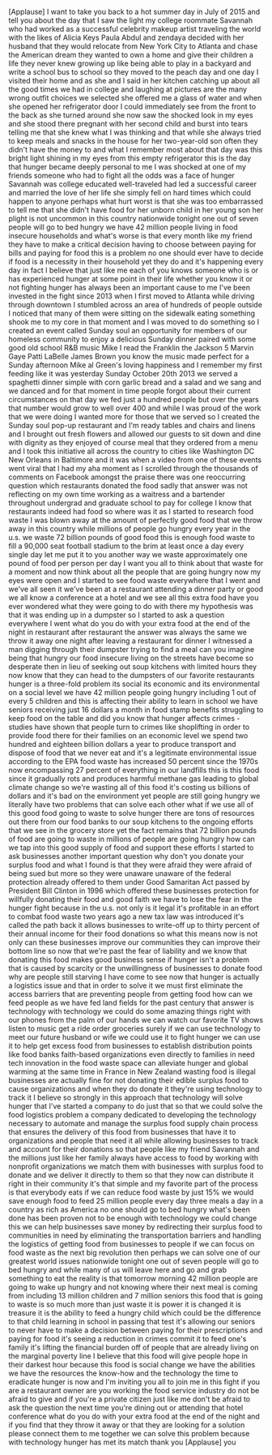 
[Applause]
I want to take you back to a hot summer
day in July of 2015 and tell you about
the day that I saw the light my college
roommate
Savannah who had worked as a successful
celebrity makeup artist traveling the
world with the likes of Alicia Keys
Paula Abdul and zendaya decided with her
husband that they would relocate from
New York City to Atlanta and chase the
American dream they wanted to own a home
and give their children a life they
never knew growing up like being able to
play in a backyard
and write a school bus to school so they
moved to the peach day and one day I
visited their home and as she and I said
in her kitchen catching up about all the
good times we had in college and
laughing at pictures are the many wrong
outfit choices we selected she offered
me a glass of water and when she opened
her refrigerator door I could
immediately see from the front to the
back as she turned around she now saw
the shocked look in my eyes and she
stood there pregnant with her second
child and burst into tears telling me
that she knew what I was thinking and
that while she always tried to keep
meals and snacks in the house for her
two-year-old son often they didn&#39;t have
the money to and what I remember most
about that day was this bright light
shining in my eyes from this empty
refrigerator this is the day that hunger
became deeply personal to me I was
shocked at one of my friends someone who
had to fight all the odds was a face of
hunger Savannah was college educated
well-traveled had led a successful
career and married the love of her life
she simply fell on hard times which
could happen to anyone
perhaps what hurt worst is that she was
too embarrassed to tell me that she
didn&#39;t have food for her unborn child in
her young son her plight is not uncommon
in this country nationwide tonight
one out of seven people will go to bed
hungry we have 42 million people living
in food insecure households and what&#39;s
worse is that every month like my friend
they have to make a critical decision
having to choose between paying for
bills and paying for food this is a
problem no one should ever have to
decide if food is a necessity in their
household yet they do and it&#39;s happening
every day in fact I believe that just
like me each of you knows someone who is
or has experienced hunger at some point
in their life whether you know it or not
fighting hunger has always been an
important cause to me
I&#39;ve been invested in the fight since
2013 when I first moved to Atlanta while
driving through downtown I stumbled
across an area of hundreds of people
outside I noticed that many of them were
sitting on the sidewalk eating something
shook me to my core in that moment and I
was moved to do something so I created
an event called Sunday soul an
opportunity for members of our homeless
community to enjoy a delicious Sunday
dinner paired with some good old school
R&amp;B music Mike I read the Franklin the
Jackson 5 Marvin Gaye Patti LaBelle
James Brown you know the music made
perfect for a Sunday afternoon Mike al
Green&#39;s loving happiness and I remember
my first feeding like it was yesterday
Sunday October 20th 2013 we served a
spaghetti dinner simple with corn garlic
bread and a salad and we sang and we
danced and for that moment in time
people forgot about their current
circumstances on that day we fed just a
hundred people but over the years that
number would grow to well over 400 and
while I was proud of the work that we
were doing I wanted more for those that
we served so I created the Sunday soul
pop-up restaurant and I&#39;m ready tables
and chairs and linens and I brought out
fresh flowers and allowed our guests to
sit down
and dine with dignity as they enjoyed
of course meal that they ordered from a
menu and I took this initiative all
across the country to cities like
Washington DC New Orleans in Baltimore
and it was when a video from one of
these events went viral that I had my
aha moment as I scrolled through the
thousands of comments on Facebook
amongst the praise there was one
reoccurring question which restaurants
donated the food sadly that answer was
not reflecting on my own time working as
a waitress and a bartender throughout
undergrad and graduate school to pay for
college I know that restaurants indeed
had food so where was it as I started to
research food waste I was blown away at
the amount of perfectly good food that
we throw away in this country while
millions of people go hungry every year
in the u.s. we waste 72 billion pounds
of good food this is enough food waste
to fill a 90,000 seat football stadium
to the brim at least once a day every
single day let me put it to you another
way we waste approximately one pound of
food per person per day I want you all
to think about that waste for a moment
and now think about all the people that
are going hungry now my eyes were open
and I started to see food waste
everywhere that I went and we&#39;ve all
seen it we&#39;ve been at a restaurant
attending a dinner party or good we all
know a conference at a hotel and we see
all this extra food have you ever
wondered what they were going to do with
there my hypothesis was that it was
ending up in a dumpster so I started to
ask a question everywhere I went what do
you do with your extra food at the end
of the night in restaurant after
restaurant the answer was always the
same we throw it away one night after
leaving a restaurant for dinner I
witnessed a man digging through their
dumpster trying to find a meal can you
imagine being that hungry our food
insecure living on the streets have
become so desperate
then in lieu of seeking out soup
kitchens with limited hours they now
know that they can head to the dumpsters
of our favorite restaurants hunger is a
three-fold problem its social its
economic and its environmental on a
social level we have 42 million people
going hungry including 1 out of every 5
children and this is affecting their
ability to learn in school we have
seniors receiving just 16 dollars a
month in food stamp benefits struggling
to keep food on the table and did you
know that hunger affects crimes -
studies have shown that people turn to
crimes like shoplifting in order to
provide food there for their families on
an economic level we spend two hundred
and eighteen billion dollars a year to
produce transport and dispose of food
that we never eat and it&#39;s a legitimate
environmental issue according to the EPA
food waste has increased 50 percent
since the 1970s now encompassing 27
percent of everything in our landfills
this is this food since it gradually
rots and produces harmful methane gas
leading to global climate change
so we&#39;re wasting all of this food it&#39;s
costing us billions of dollars and it&#39;s
bad on the environment yet people are
still going hungry we literally have two
problems that can solve each other what
if we use all of this good food going to
waste to solve hunger there are tons of
resources out there from our food banks
to our soup kitchens to the ongoing
efforts that we see in the grocery store
yet the fact remains that 72 billion
pounds of food are going to waste in
millions of people are going hungry
how can we tap into this good supply of
food and support these efforts I started
to ask businesses another important
question why don&#39;t you donate your
surplus food and what I found is that
they were afraid they were afraid of
being sued but more so they were unaware
unaware of the federal protection
already offered to them under
Good Samaritan Act passed by President
Bill Clinton in 1996 which offered these
businesses protection for willfully
donating their food and good faith we
have to lose the fear in the hunger
fight because in the u.s. not only is it
legal it&#39;s profitable in an effort to
combat food waste two years ago a new
tax law was introduced it&#39;s called the
path back it allows businesses to
write-off up to thirty percent of their
annual income for their food donations
so what this means now is not only can
these businesses improve our communities
they can improve their bottom line so
now that we&#39;re past the fear of
liability and we know that donating this
food makes good business sense if hunger
isn&#39;t a problem that is caused by
scarcity or the unwillingness of
businesses to donate food why are people
still starving I have come to see now
that hunger is actually a logistics
issue and that in order to solve it we
must first eliminate the access barriers
that are preventing people from getting
food how can we feed people as we have
fed land fields for the past century
that answer is technology with
technology we could do some amazing
things right with our phones from the
palm of our hands we can watch our
favorite TV shows listen to music get a
ride order groceries surely if we can
use technology to meet our future
husband or wife we could use it to fight
hunger we can use it to help get excess
food from businesses to establish
distribution points like food banks
faith-based organizations even directly
to families in need tech innovation in
the food waste space can alleviate
hunger and global warming at the same
time in France in New Zealand wasting
food is illegal businesses are actually
fine for not donating their edible
surplus food to cause organizations and
when they do donate it they&#39;re using
technology to track it I believe so
strongly in this approach that
technology will solve hunger that I&#39;ve
started a company to do just that so
that we could solve the food logistics
problem
a company dedicated to developing the
technology necessary to automate and
manage the surplus food supply chain
process that ensures the delivery of
this food from businesses that have it
to organizations and people that need it
all while allowing businesses to track
and account for their donations so that
people like my friend Savannah and the
millions just like her family always
have access to food by working with
nonprofit organizations we match them
with businesses with surplus food to
donate and we deliver it directly to
them so that they now can distribute it
right in their community it&#39;s that
simple and my favorite part of the
process is that everybody eats if we can
reduce food waste by just 15% we would
save enough food to feed 25 million
people every day three meals a day in a
country as rich as America no one should
go to bed hungry what&#39;s been done has
been proven not to be enough with
technology we could change this we can
help businesses save money by
redirecting their surplus food to
communities in need by eliminating the
transportation barriers and handling the
logistics of getting food from
businesses to people if we can focus on
food waste as the next big revolution
then perhaps we can solve one of our
greatest world issues nationwide tonight
one out of seven people will go to bed
hungry and while many of us will leave
here and go and grab something to eat
the reality is that tomorrow morning 42
million people are going to wake up
hungry and not knowing where their next
meal is coming from including 13 million
children and 7 million seniors this food
that is going to waste is so much more
than just waste it is power it is
changed it is treasure it is the ability
to feed a hungry child which could be
the difference to that child learning in
school in passing that test it&#39;s
allowing our seniors to never have to
make a decision between paying for their
prescriptions and
paying for food it&#39;s seeing a reduction
in crimes commit it to feed one&#39;s family
it&#39;s lifting the financial burden off of
people that are already living on the
marginal poverty line I believe that
this food will give people hope in their
darkest hour because this food is social
change we have the abilities we have the
resources the know-how and the
technology the time to eradicate hunger
is now and I&#39;m inviting you all to join
me in this fight if you are a restaurant
owner
are you working the food service
industry do not be afraid to give and if
you&#39;re a private citizen just like me
don&#39;t be afraid to ask the question the
next time you&#39;re dining out or attending
that hotel conference what do you do
with your extra food at the end of the
night and if you find that they throw it
away or that they are looking for a
solution please connect them to me
together we can solve this problem
because with technology hunger has met
its match
thank you
[Applause]
you
